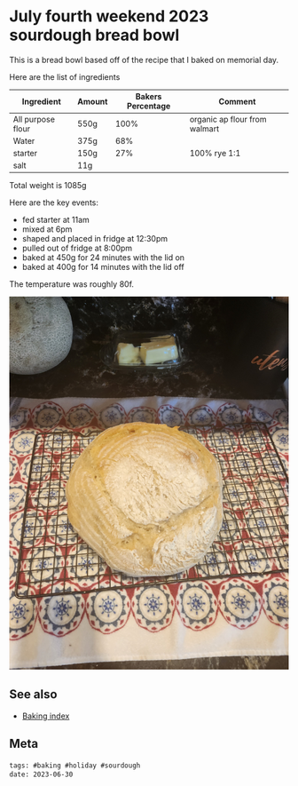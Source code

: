 # July fourth weekend 2023 sourdough bread bowl

This is a bread bowl based off of the recipe that I baked on memorial day.

Here are the list of ingredients

| Ingredient | Amount | Bakers Percentage | Comment |
| --- | --- | --- | --- |
| All purpose flour | 550g | 100% | organic ap flour from walmart |
| Water | 375g | 68% |  |
| starter | 150g | 27% | 100% rye 1:1 |
| salt | 11g |  |  |

Total weight is 1085g

Here are the key events:

- fed starter at 11am
- mixed at 6pm
- shaped and placed in fridge at 12:30pm
- pulled out of fridge at 8:00pm
- baked at 450g for 24 minutes with the lid on
- baked at 400g for 14 minutes with the lid off

The temperature was roughly 80f.

![baked sourdough loaf](20230701_124014.jpg)

## See also

- [Baking index](../292)

## Meta

    tags: #baking #holiday #sourdough
    date: 2023-06-30
